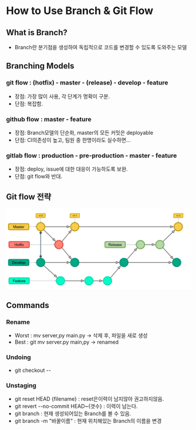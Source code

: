 # How to Use Branch & Git Flow

## What is Branch?

- Branch란 분기점을 생성하여 독립적으로 코드를 변경할 수 있도록 도와주는 모델

## Branching Models

### git flow : (hotfix) - master - (release) - develop - feature

- 장점: 가장 많이 사용, 각 단계가 명확이 구분.
- 단점: 복잡함.

### github flow : master - feature

- 장점: Branch모델의 단순화, master의 모든 커밋은 deployable
- 단점: CI의존성이 높고, 팀원 중 한명이라도 실수하면...

### gitlab flow : production - pre-production - master - feature

- 장점: deploy, issue에 대한 대응이 가능하도록 보완.
- 단점: git flow와 반대.

## Git flow 전략

<img src="img/Git Flow Strategy.png">

## Commands

### Rename

- Worst : mv server,py main.py  -> 삭제 후, 파일을 새로 생성
- Best : git mv server.py main,py -> renamed

### Undoing

- git checkout --

### Unstaging

- git reset HEAD {filename} : reset은이력이 남지않아 권고하지않음.
- git revert --no-commit HEAD~{갯수} : 이력이 남는다.
- git branch : 현재 생성되어있는 Branch를 볼 수 있음.
- git branch -m "바꿀이름" : 현재 위치해있는 Branch의 이름을 변경


